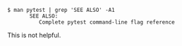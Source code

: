 ```console
$ man pytest | grep 'SEE ALSO' -A1
       SEE ALSO:
          Complete pytest command-line flag reference
```
This is not helpful.
